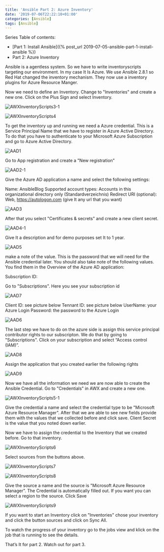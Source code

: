 ```yaml
---
title: 'Ansible Part 2: Azure Inventory'
date: '2019-07-06T22:22:10+01:00'
categories: [Ansible]
tags: [Ansible]
---
```


Series Table of contents:

- [Part 1: Install Ansible]({% post_url 2019-07-05-ansible-part-1-install-ansible %})
- Part 2: Azure Inventory

Ansible is a agentless system. So we have to write inventoryscripts targeting our environment. In my case It Is Azure. We use Ansible 2.8.1 so Red Hat changed the inventory mechanism. They now use a inventory plugins for Azure Resource Manger.

Now we need to define an Inventory. Change to "Inventories" and create a new one. Click on the Plus Sign and select Inventory.

![AWXInventoryScripts3-1](/assets/pictures/2019-07-06/AWXInventoryScripts3-1.jpg)

![AWXInventoryScripts4](/assets/pictures/2019-07-06/AWXInventoryScripts4.jpg)

To get the inventory up and running we need a Azure credential. This is a Service Principal Name that we have to register in Azure Active Directory. To do that you have to authenticate to your Microsoft Azure Subscription and go to Azure Active Directory.

![AAD1](/assets/pictures/2019-07-06/AAD1.jpg)

Go to App registration and create a "New registration"

![AAD2-1](/assets/pictures/2019-07-06/AAD2-1.jpg)

Give the Azure AD application a name and select the following settings:

Name: AnsibleBlog
Supported account types: Accounts in this organizational directory only (Standardverzeichnis)
Redirect URI (optional): Web, https://autologon.com (give It any url that you want)

![AAD3](/assets/pictures/2019-07-06/AAD3.jpg)

After that you select "Certificates &amp; secrets" and create a new client secret.

![AAD4-1](/assets/pictures/2019-07-06/AAD4-1.jpg)

Give It a description and for demo purposes set It to 1 year.

![AAD5](/assets/pictures/2019-07-06/AAD5.jpg)

make a note of the value. This is the password that we will need for the Ansible credential later. You should also take note of the following values. You find them in the Overview of the Azure AD application:

Subscription ID:

Go to "Subscriptions". Here you see your subscription id

![AAD7](/assets/pictures/2019-07-06/AAD7.jpg)

Client ID: see picture below
Tennant ID: see picture below
UserName: your Azure Login
Password: the password to the Azure Login

![AAD6](/assets/pictures/2019-07-06/AAD6.jpg)

The last step we have to do on the azure side is assign this service principal contributor rights to our subscripton. We do that by going to "Subscriptions". Click on your subscription and select “Access control (IAM)”.

![AAD8](/assets/pictures/2019-07-06/AAD8.jpg)

Assign the application that you created earlier the following rights

![AAD9](/assets/pictures/2019-07-06/AAD9.jpg)

Now we have all the information we need we are now able to create the Ansible Credential. Go to "Credentials" in AWX and create a new one.

![AWXInventoryScripts5-1](/assets/pictures/2019-07-06/AWXInventoryScripts5-1.jpg)

Give the credential a name and select the credential type to be "Microsoft Azure Resource Manager". After that we are able to see new fields provide them with the values that we collected before and click save. Client Secret is the value that you noted down earlier.

Now we have to assign the credential to the Inventory that we created before. Go to that inventory.

![AWXInventoryScripts6](/assets/pictures/2019-07-06/AWXInventoryScripts6.jpg)

Select sources from the buttons above.

![AWXInventoryScripts7](/assets/pictures/2019-07-06/AWXInventoryScripts7.jpg)

![AWXInventoryScripts8](/assets/pictures/2019-07-06/AWXInventoryScripts8.jpg)

Give the source a name and the source is "Microsoft Azure Resource Manager". The Credential is automatically filled out. If you want you can select a region to the source. Click Save

![AWXInventoryScripts9](/assets/pictures/2019-07-06/AWXInventoryScripts9.jpg)

If you want to start an Inventory click on "Inventories" chose your inventory and click the button sources and click on Sync All.

To watch the progress of your inventory go to the jobs view and klick on the job that is running to see the details.

That’s It for part 2. Watch out for part 3.